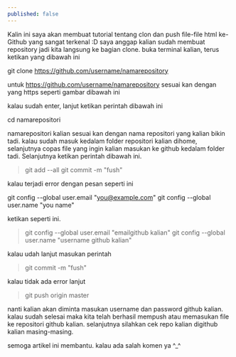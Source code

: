 ```yaml
---
published: false
---
```

Kalin ini saya akan membuat tutorial tentang clon dan push file-file html ke-Github yang sangat terkenal :D
saya anggap kalian sudah membuat repository jadi kita langsung ke bagian clone. buka terminal kalian, terus ketikan yang dibawah ini

> 
git clone https://github.com/username/namarepository

untuk https://github.com/username/namarepository sesuai kan dengan yang https seperti gambar dibawah ini

kalau sudah enter,
lanjut ketikan perintah dibawah ini

> 
cd namarepositori

namarepositori kalian sesuai kan dengan nama repositori yang kalian bikin tadi.
kalau sudah masuk kedalam folder repositori kalian dihome, selanjutnya copas file yang ingin kalian masukan ke github kedalam folder tadi.
Selanjutnya ketikan perintah dibawah ini.

> git add --all
git commit -m "fush"

kalau terjadi error dengan pesan seperti ini

git config --global user.email "you@example.com"
git config --global user.name "you name"

ketikan seperti ini.

> git config --global user.email "emailgithub kalian"
git config --global user.name "username github kalian"

kalau udah lanjut masukan perintah

>git commit -m "fush"

kalau tidak ada error lanjut

>git push origin master

nanti kalian akan diminta masukan username dan password github kalian.
kalau sudah selesai maka kita telah berhasil mempush atau memasukan file ke repositori github kalian.
selanjutnya silahkan cek repo kalian digithub kalian masing-masing.

semoga artikel ini membantu. kalau ada salah komen ya ^_^ 
